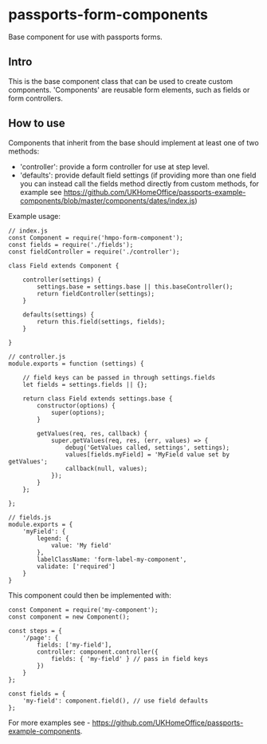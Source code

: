 # passports-form-components
Base component for use with passports forms.

## Intro

This is the base component class that can be used to create custom components. 'Components' are reusable form elements, such as fields or form controllers.

## How to use

Components that inherit from the base should implement at least one of two methods:

- 'controller': provide a form controller for use at step level.
- 'defaults': provide default field settings (if providing more than one field you can instead call the fields method directly from custom methods, for example see https://github.com/UKHomeOffice/passports-example-components/blob/master/components/dates/index.js)

Example usage:
```
// index.js
const Component = require('hmpo-form-component');
const fields = require('./fields');
const fieldController = require('./controller');

class Field extends Component {

    controller(settings) {
        settings.base = settings.base || this.baseController();
        return fieldController(settings);
    }

    defaults(settings) {
        return this.field(settings, fields);
    }

}

// controller.js
module.exports = function (settings) {

    // field keys can be passed in through settings.fields
    let fields = settings.fields || {};

    return class Field extends settings.base {
        constructor(options) {
            super(options);
        }

        getValues(req, res, callback) {
            super.getValues(req, res, (err, values) => {
                debug('GetValues called, settings', settings);
                values[fields.myField] = 'MyField value set by getValues';
                callback(null, values);
            });
        }
    };

};

// fields.js
module.exports = {
    'myField': {
        legend: {
            value: 'My field'
        },
        labelClassName: 'form-label-my-component',
        validate: ['required']
    }
}

```

This component could then be implemented with:
```
const Component = require('my-component');
const component = new Component();

const steps = {
    '/page': {
        fields: ['my-field'],
        controller: component.controller({
            fields: { 'my-field' } // pass in field keys
        })
    }
};

const fields = {
    'my-field': component.field(), // use field defaults
};
```

For more examples see - https://github.com/UKHomeOffice/passports-example-components.